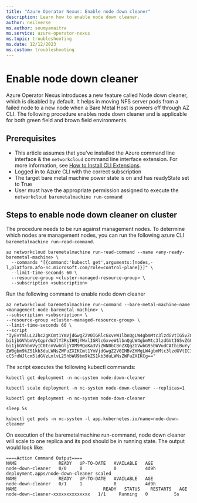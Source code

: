 ```yaml
---
title: "Azure Operator Nexus: Enable node down cleaner"
description: Learn how to enable node down cleaner.
author: neilverse
ms.author: soumyamaitra
ms.service: azure-operator-nexus
ms.topic: troubleshooting
ms.date: 12/12/2023
ms.custom: troubleshooting
---
```


# Enable node down cleaner

Azure Operator Nexus introduces a new feature called Node down cleaner, which is disabled by default.
It helps in moving NFS server pods from a failed node to a new node when a Bare Metal Host is powers off through AZ CLI.
The following procedure enables node down cleaner and is applicable for both green field and brown field environments.

## Prerequisites

- This article assumes that you've installed the Azure command line interface & the `networkcloud` command line interface extension. For more information, see [How to Install CLI Extensions](./howto-install-cli-extensions.md).
- Logged in to Azure CLI with the correct subscription
- The target bare metal machine power state is on and has readyState set to True
- User must have the appropriate permission assigned to execute the `networkcloud baremetalmachine run-command`

## Steps to enable node down cleaner on cluster

The procedure needs to be run against management nodes. To determine which nodes are management nodes, you can run the following azure CLI `baremetalmachine run-read-command`.

```azurecli
az networkcloud baremetalmachine run-read-command --name <any-ready-baremetal-machine> \
  --commands "[{command:'kubectl get',arguments:[nodes,-l,platform.afo-nc.microsoft.com/role=control-plane]}]" \
  --limit-time-seconds 60 \
  --resource-group <cluster-managed-resource-group> \
  --subscription <subscription>
```

Run the following command to enable node down cleaner

```azurecli
az networkcloud baremetalmachine run-command --bare-metal-machine-name <management-node-baremetal-machine> \
--subscription <subscription> \
--resource-group <cluster-managed-resource-group> \
--limit-time-seconds 60 \
--script "IyEvYmluL2Jhc2gKCmt1YmVjdGwgZ2V0IGRlcGxveW1lbnQgLW4gbmMtc3lzdGVtIG5vZGUtZG93
bi1jbGVhbmVyCgprdWJlY3RsIHNjYWxlIGRlcGxveW1lbnQgLW4gbmMtc3lzdGVtIG5vZGUtZG93
bi1jbGVhbmVyIC0tcmVwbGljYXM9MQoKa3ViZWN0bCBnZXQgZGVwbG95bWVudCAtbiBuYy1zeXN0
ZW0gbm9kZS1kb3duLWNsZWFuZXIKCmt1YmVjdGwgZ2V0IHBvZHMgLW4gbmMtc3lzdGVtIC1sIGFw
cC5rdWJlcm5ldGVzLmlvL25hbWU9bm9kZS1kb3duLWNsZWFuZXIKCg=="
```

The script executes the following kubectl commands:

```console
kubectl get deployment -n nc-system node-down-cleaner

kubectl scale deployment -n nc-system node-down-cleaner --replicas=1

kubectl get deployment -n nc-system node-down-cleaner

sleep 5s

kubectl get pods -n nc-system -l app.kubernetes.io/name=node-down-cleaner
```

On execution of the baremetalmachine run-command, node down cleaner will scale to one replica and its pod should be in running state. The output would look like:

```output
====Action Command Output====
NAME                READY   UP-TO-DATE   AVAILABLE   AGE
node-down-cleaner   0/0     0            0           4d9h
deployment.apps/node-down-cleaner scaled
NAME                READY   UP-TO-DATE   AVAILABLE   AGE
node-down-cleaner   0/1     1            0           4d9h
NAME                                 READY   STATUS    RESTARTS   AGE
node-down-cleaner-xxxxxxxxxxxxxx   1/1     Running   0          5s
```
